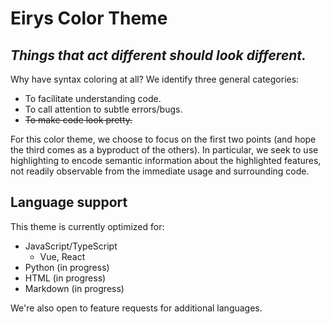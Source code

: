 # Eirys Color Theme

## _Things that act different should look different._

<!-- ## Raison d'être -->

Why have syntax coloring at all? We identify three general categories:

- To facilitate understanding code.
- To call attention to subtle errors/bugs.
- ~~To make code look pretty.~~

For this color theme, we choose to focus on the first two points (and hope the third comes as a byproduct of the others). In particular, we seek to use highlighting to encode semantic information about the highlighted features, not readily observable from the immediate usage and surrounding code.

## Language support

This theme is currently optimized for:

- JavaScript/TypeScript
  - Vue, React
- Python (in progress)
- HTML (in progress)
- Markdown (in progress)

We're also open to feature requests for additional languages.
